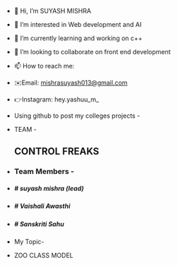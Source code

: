 - 👋 Hi, I’m SUYASH MISHRA
- 👀 I’m interested in Web development and AI
- 🌱 I’m currently learning and working on c++
- 💞️ I’m looking to collaborate on front end development
- 📫 How to reach me:
- ✉️Email: mishrasuyash013@gmail.com
- 👉Instagram: hey.yashuu_m_

  

- Using github to post my colleges projects -
-  TEAM - <h2> CONTROL FREAKS </h2>
- <h3> Team Members - </h3>
 - <h5> # suyash mishra (lead)</h5>
  - <h5> # Vaishali Awasthi</h5>
   - <h5> # Sanskriti Sahu</h5>

   - My Topic-
   - ZOO CLASS MODEL


 
  <!--![1682242306726 1](https://github.com/mishrajii56/mishrajii56/assets/111264443/f8c1736d-1a1b-46f0-8b69-6a51e54d3821) -->



<!---
mishrajii56/mishrajii56 is a ✨ special ✨ repository because its `README.md` (this file) appears on your GitHub profile.
You can click the Preview link to take a look at your changes.
--->
